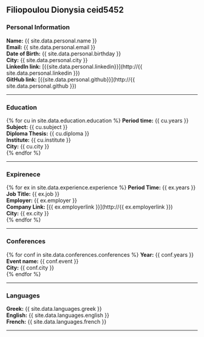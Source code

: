 ## Filiopoulou Dionysia ceid5452
### Personal Information

**Name:** {{ site.data.personal.name }}<br>
**Email:** {{ site.data.personal.email }}<br>
**Date of Birth:** {{ site.data.personal.birthday }}<br>
**City:** {{ site.data.personal.city }}<br>
**LinkedIn link:** [{{site.data.personal.linkedin}}](http://{{ site.data.personal.linkedin }})<br> 
**GitHub link:** [{{site.data.personal.github}}](http://{{ site.data.personal.github }}) <br>

_______________________


### Education

{% for cu in site.data.education.education %}
    **Period time:** {{ cu.years }} <br>
    **Subject:** {{ cu.subject }} <br>
    **Diploma Thesis:** {{ cu.diploma }} <br> 
    **Institute:** {{ cu.institute }} <br> 
    **City:** {{ cu.city }} <br>
{% endfor %}

_______________________


### Expirenece

{% for ex in site.data.experience.experience %}
   **Period Time:** {{ ex.years }} <br> 
   **Job Title:** {{ ex.job }} <br> 
   **Employer:** {{ ex.employer }} <br> 
   **Company Link:** [{{ ex.employerlink }}](http://{{ ex.employerlink }}) <br> 
   **City:** {{ ex.city }} <br> 
{% endfor %}

_______________________


### Conferences

{% for conf in site.data.conferences.conferences %}
   **Year:** {{ conf.years }}<br> 
   **Event name:** {{ conf.event }}<br> 
   **City:** {{ conf.city }}<br> 
{% endfor %}

_______________________


### Languages

**Greek:** {{ site.data.languages.greek }}<br>
**English:** {{ site.data.languages.english }}<br>
**French:** {{ site.data.languages.french }}<br>

_______________________
